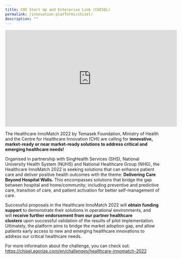 ```yaml
---
title: CHI Start Up and Enterprise Link (CHISEL)
permalink: /innovation-platforms/chisel/
description: ""
---
```


<iframe width="560" height="315" src="https://www.youtube.com/embed/P-PRXskCbtI" title="YouTube video player" frameborder="0" allow="accelerometer; autoplay; clipboard-write; encrypted-media; gyroscope; picture-in-picture; web-share" allowfullscreen></iframe>

The Healthcare InnoMatch 2022 by Temasek Foundation, Ministry of Health and the Centre for Healthcare Innovation (CHI) are calling for **innovative, market-ready or near market-ready solutions to address critical and emerging healthcare needs!**

  
Organised in partnership with SingHealth Services (SHS), National University Health System (NUHS) and National Healthcare Group (NHG), the Healthcare InnoMatch 2022 is seeking solutions that can enhance patient care and deliver positive health outcomes with the theme: **Delivering Care Beyond Hospital Walls.** This encompasses solutions that bridge the gap between hospital and home/community; including preventive and predictive care, transition of care, and patient activation for better self-management of care.

  
Successful proposals in the Healthcare InnoMatch 2022 will **obtain funding support** to demonstrate their solutions in operational environments, and will **receive further endorsement from our partner healthcare clusters** upon successful validation of the results of pilot implementation. Ultimately, the platform aims to bridge the market adoption gap, and allow patients early access to new and emerging healthcare innovations to address our critical healthcare needs.

For more information about the challenge, you can check out: https://chisel.agorize.com/en/challenges/healthcare-innomatch-2022